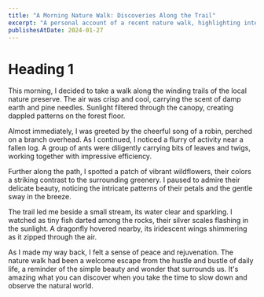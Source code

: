 ```yaml
---
title: "A Morning Nature Walk: Discoveries Along the Trail"
excerpt: "A personal account of a recent nature walk, highlighting interesting observations and encounters with local flora and fauna."
publishesAtDate: 2024-01-27
---
```


# Heading 1

This morning, I decided to take a walk along the winding trails of the local nature preserve. The air was crisp and cool, carrying the scent of damp earth and pine needles. Sunlight filtered through the canopy, creating dappled patterns on the forest floor.

Almost immediately, I was greeted by the cheerful song of a robin, perched on a branch overhead. As I continued, I noticed a flurry of activity near a fallen log. A group of ants were diligently carrying bits of leaves and twigs, working together with impressive efficiency.

Further along the path, I spotted a patch of vibrant wildflowers, their colors a striking contrast to the surrounding greenery. I paused to admire their delicate beauty, noticing the intricate patterns of their petals and the gentle sway in the breeze.

The trail led me beside a small stream, its water clear and sparkling. I watched as tiny fish darted among the rocks, their silver scales flashing in the sunlight. A dragonfly hovered nearby, its iridescent wings shimmering as it zipped through the air.

As I made my way back, I felt a sense of peace and rejuvenation. The nature walk had been a welcome escape from the hustle and bustle of daily life, a reminder of the simple beauty and wonder that surrounds us. It's amazing what you can discover when you take the time to slow down and observe the natural world.
